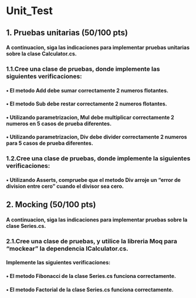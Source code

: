 # Unit_Test
## 1. Pruebas unitarias (50/100 pts)
#### A continuacion, siga las indicaciones para implementar pruebas unitarias sobre la clase Calculator.cs.
### 1.1.Cree una clase de pruebas, donde implemente las siguientes verificaciones:
#### • El metodo Add debe sumar correctamente 2 numeros flotantes.
#### • El metodo Sub debe restar correctamente 2 numeros flotantes.
#### • Utilizando parametrizacion, Mul debe multiplicar correctamente 2 numeros en 5 casos de prueba diferentes.
#### • Utilizando parametrizacion, Div debe divider correctamente 2 numeros para 5 casos de prueba diferentes.
### 1.2.Cree una clase de pruebas, donde implemente la siguientes verificaciones:
#### • Utilizando Asserts, compruebe que el metodo Div arroje un “error de division entre cero” cuando el divisor sea cero.

## 2. Mocking (50/100 pts)
#### A continuacion, siga las indicaciones para implementar pruebas sobre la clase Series.cs.
### 2.1.Cree una clase de pruebas, y utilice la libreria Moq para “mockear” la dependencia ICalculator.cs.
#### Implemente las siguientes verificaciones:
#### • El metodo Fibonacci de la clase Series.cs funciona correctamente.
#### • El metodo Factorial de la clase Series.cs funciona correctamente.
